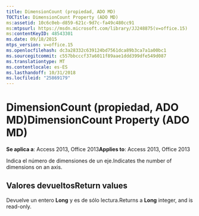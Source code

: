 ```yaml
---
title: DimensionCount (propiedad, ADO MD)
TOCTitle: DimensionCount Property (ADO MD)
ms:assetid: 10c6c0eb-d859-621c-9d7c-fa49c480cc91
ms:mtpsurl: https://msdn.microsoft.com/library/JJ248875(v=office.15)
ms:contentKeyID: 48543301
ms.date: 09/18/2015
mtps_version: v=office.15
ms.openlocfilehash: dc3a28332c639124bd7561dca89b3ca7a1a00bc1
ms.sourcegitcommit: c557bbcccf37a6011f89aae1ddd399dfe549d087
ms.translationtype: MT
ms.contentlocale: es-ES
ms.lasthandoff: 10/31/2018
ms.locfileid: "25869179"
---
```

# <a name="dimensioncount-property-ado-md"></a><span data-ttu-id="05c6d-102">DimensionCount (propiedad, ADO MD)</span><span class="sxs-lookup"><span data-stu-id="05c6d-102">DimensionCount Property (ADO MD)</span></span>


<span data-ttu-id="05c6d-103">**Se aplica a**: Access 2013, Office 2013</span><span class="sxs-lookup"><span data-stu-id="05c6d-103">**Applies to**: Access 2013, Office 2013</span></span>

<span data-ttu-id="05c6d-104">Indica el número de dimensiones de un eje.</span><span class="sxs-lookup"><span data-stu-id="05c6d-104">Indicates the number of dimensions on an axis.</span></span>

## <a name="return-values"></a><span data-ttu-id="05c6d-105">Valores devueltos</span><span class="sxs-lookup"><span data-stu-id="05c6d-105">Return values</span></span>

<span data-ttu-id="05c6d-106">Devuelve un entero **Long** y es de sólo lectura.</span><span class="sxs-lookup"><span data-stu-id="05c6d-106">Returns a **Long** integer, and is read-only.</span></span>

